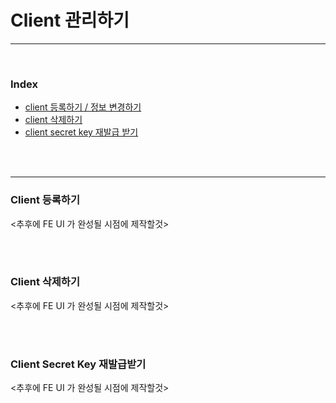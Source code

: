 # Client 관리하기
------------------------------------------------------------------------------------------------------------------------
<br>



### Index
- [client 등록하기 / 정보 변경하기](#client-등록하기)
- [client 삭제하기](#client-삭제하기)
- [client secret key 재발급 받기](#client-secret-key-재발급받기)

<br><br>

------------------------------------------------------------------------------------------------------------------------


  

### Client 등록하기

<추후에 FE UI 가 완성될 시점에 제작할것>

<br><br>


### Client 삭제하기

<추후에 FE UI 가 완성될 시점에 제작할것>

<br><br>


### Client Secret Key 재발급받기

<추후에 FE UI 가 완성될 시점에 제작할것>

